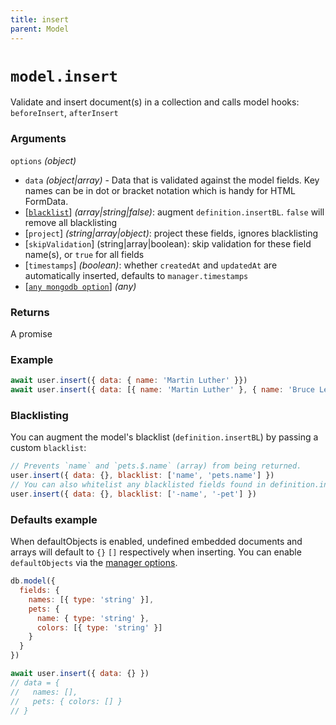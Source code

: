 ```yaml
---
title: insert
parent: Model
---
```


# `model.insert`

Validate and insert document(s) in a collection and calls model hooks: `beforeInsert`,  `afterInsert`

### Arguments

`options` *(object)*

- `data` *(object\|array)* - Data that is validated against the model fields. Key names can be in dot or bracket notation which is handy for HTML FormData.
- [[`blacklist`](#blacklisting)] *(array\|string\|false)*: augment `definition.insertBL`. `false` will remove all blacklisting
- [`project`] *(string\|array\|object)*: project these fields, ignores blacklisting
- [`skipValidation`] (string\|array\|boolean): skip validation for these field name(s), or `true` for all fields
- [`timestamps`] *(boolean)*: whether `createdAt` and `updatedAt` are automatically inserted, defaults to `manager.timestamps`
- [[`any mongodb option`](https://mongodb.github.io/node-mongodb-native/5.9/classes/Collection.html#insertMany)] *(any)*

### Returns

A promise

### Example

```js
await user.insert({ data: { name: 'Martin Luther' }})
await user.insert({ data: [{ name: 'Martin Luther' }, { name: 'Bruce Lee' }]})
```

### Blacklisting

You can augment the model's blacklist (`definition.insertBL`) by passing a custom `blacklist`:

```js
// Prevents `name` and `pets.$.name` (array) from being returned.
user.insert({ data: {}, blacklist: ['name', 'pets.name'] })
// You can also whitelist any blacklisted fields found in definition.insertBL
user.insert({ data: {}, blacklist: ['-name', '-pet'] })
```

### Defaults example

When defaultObjects is enabled, undefined embedded documents and arrays will default to `{}` `[]` respectively when inserting. You can enable `defaultObjects` via the [manager options](../manager#arguments).

```js
db.model({
  fields: {
    names: [{ type: 'string' }],
    pets: {
      name: { type: 'string' },
      colors: [{ type: 'string' }]
    }
  }
})

await user.insert({ data: {} })
// data = {
//   names: [],
//   pets: { colors: [] }
// }
```
